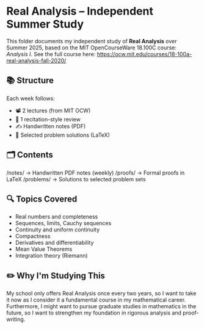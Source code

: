 # Real Analysis – Independent Summer Study

This folder documents my independent study of **Real Analysis** over Summer 2025, based on the MIT OpenCourseWare 18.100C course: *Analysis I*. See the full course here: https://ocw.mit.edu/courses/18-100a-real-analysis-fall-2020/

## 📚 Structure

Each week follows:
- 📽️ 2 lectures (from MIT OCW)
- 🧠 1 recitation-style review
- ✍️ Handwritten notes (PDF)
- 🔢 Selected problem solutions (LaTeX)

## 🗂️ Contents

/notes/ → Handwritten PDF notes (weekly)
/proofs/ → Formal proofs in LaTeX
/problems/ → Solutions to selected problem sets

## 🔍 Topics Covered

- Real numbers and completeness
- Sequences, limits, Cauchy sequences
- Continuity and uniform continuity
- Compactness
- Derivatives and differentiability
- Mean Value Theorems
- Integration theory (Riemann)

## ✏️ Why I'm Studying This

My school only offers Real Analysis once every two years, so I want to take it now as I consider it a fundamental course in my mathematical career. Furthermore, I might want to pursue graduate studies in mathematics in the future, so I want to strengthen my foundation in rigorous analysis and proof-writing.

